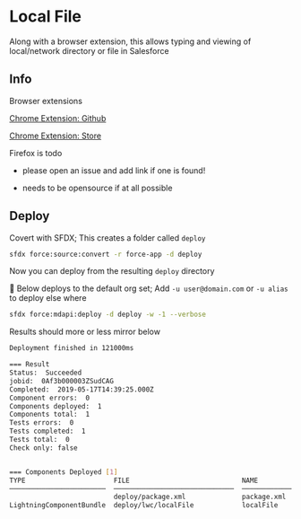 # Local File

Along with a browser extension, this allows typing and viewing of local/network directory or file in Salesforce

## Info

Browser extensions

[Chrome Extension: Github](https://github.com/tksugimoto/chrome-extension_open-local-file-link)
  
[Chrome Extension: Store](https://chrome.google.com/webstore/detail/enable-local-file-links/nikfmfgobenbhmocjaaboihbeocackld/related?hl=en)

Firefox is todo

- please open an issue and add link if one is found!

- needs to be opensource if at all possible

## Deploy

Covert with SFDX; This creates a folder called `deploy`

```bash
sfdx force:source:convert -r force-app -d deploy
```

Now you can deploy from the resulting `deploy` directory

📌  Below deploys to the default org set; Add `-u user@domain.com` or `-u alias` to deploy else where

```bash
sfdx force:mdapi:deploy -d deploy -w -1 --verbose
```

Results should more or less mirror below
```bash
Deployment finished in 121000ms

=== Result
Status:  Succeeded
jobid:  0Af3b000003ZSudCAG
Completed:  2019-05-17T14:39:25.000Z
Component errors:  0
Components deployed:  1
Components total:  1
Tests errors:  0
Tests completed:  1
Tests total:  0
Check only: false


=== Components Deployed [1]
TYPE                      FILE                            NAME           ID
────────────────────────  ──────────────────────────────  ─────────────  ──────────────────
                          deploy/package.xml              package.xml
LightningComponentBundle  deploy/lwc/localFile            localFile      0Rb3b0000004C9PCAU
```